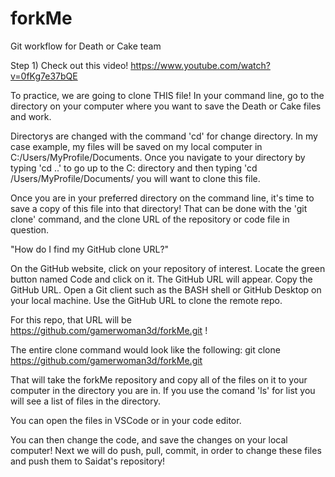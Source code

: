 # forkMe

Git workflow for Death or Cake team  

Step 1) Check out this video!  https://www.youtube.com/watch?v=0fKg7e37bQE  

To practice, we are going to clone THIS file!
In your command line, go to the directory on your computer where you want to save the Death or Cake files and work.  

Directorys are changed with the command 'cd' for change directory.  In my case example, my files will be saved on my local computer in C:/Users/MyProfile/Documents.
Once you navigate to your directory by typing 'cd ..' to go up to the C: directory and then typing 'cd /Users/MyProfile/Documents/ you will want to clone this file.

Once you are in your preferred directory on the command line, it's time to save a copy of this file into that directory!  That can be done with the 'git clone' command, and the clone URL of the repository or code file in question.

"How do I find my GitHub clone URL?"

On the GitHub website, click on your repository of interest.
Locate the green button named Code and click on it. The GitHub URL will appear.
Copy the GitHub URL.
Open a Git client such as the BASH shell or GitHub Desktop on your local machine.
Use the GitHub URL to clone the remote repo.

For this repo, that URL will be https://github.com/gamerwoman3d/forkMe.git !

The entire clone command would look like the following:
git clone https://github.com/gamerwoman3d/forkMe.git

That will take the forkMe repository and copy all of the files on it to your computer in the directory you are in.
If you use the comand 'ls' for list you will see a list of files in the directory.  

You can open the files in VSCode or in your code editor.  

You can then change the code, and save the changes on your local computer!  Next we will do push, pull, commit, in order to change these files and push them to Saidat's repository!
